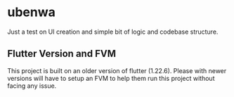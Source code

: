 # ubenwa
Just a test on UI creation and simple bit of logic and codebase structure.

## Flutter Version and FVM
This project is built on an older version of flutter (1.22.6). Please with newer versions will have to setup an FVM to help them run this project without facing any issue.
